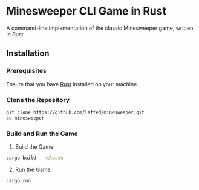 # Minesweeper CLI Game in Rust

A command-line implementation of the classic Minesweeper game, written in Rust.

## Installation

### Prerequisites

Ensure that you have [Rust](https://www.rust-lang.org/learn/get-started) installed on your machine 

### Clone the Repository

```bash
git clone https://github.com/laffed/minesweeper.git
cd minesweeper
```

### Build and Run the Game
1. Build the Game

```bash
cargo build --release
```
2. Run the Game
```bash
cargo run
```
